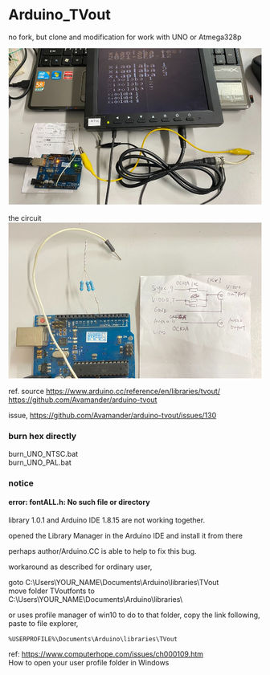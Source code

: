 # Arduino_TVout  
no fork, but clone and modification for work with UNO or Atmega328p  

![Arduino_TVout_xiaolaba.JPG](Arduino_TVout_xiaolaba.JPG)  

the circuit  
![Arduino_TVout_xiaolaba_circuit.JPG](Arduino_TVout_xiaolaba_circuit.JPG)  


ref. source
https://www.arduino.cc/reference/en/libraries/tvout/  
https://github.com/Avamander/arduino-tvout  

issue, https://github.com/Avamander/arduino-tvout/issues/130


### burn hex directly
burn_UNO_NTSC.bat  
burn_UNO_PAL.bat  


### notice

#### error: fontALL.h: No such file or directory

library 1.0.1 and Arduino IDE 1.8.15 are not working together.  

opened the Library Manager in the Arduino IDE and install it from there  

perhaps author/Arduino.CC is able to help to fix this bug.  

workaround as described for ordinary user,  

goto C:\Users\YOUR_NAME\Documents\Arduino\libraries\TVout  
move folder TVoutfonts to C:\Users\YOUR_NAME\Documents\Arduino\libraries\  

or uses profile manager of win10 to do to that folder, copy the link following, paste to file explorer,    

```
%USERPROFILE%\Documents\Arduino\libraries\TVout  
```
ref: https://www.computerhope.com/issues/ch000109.htm  
How to open your user profile folder in Windows  

